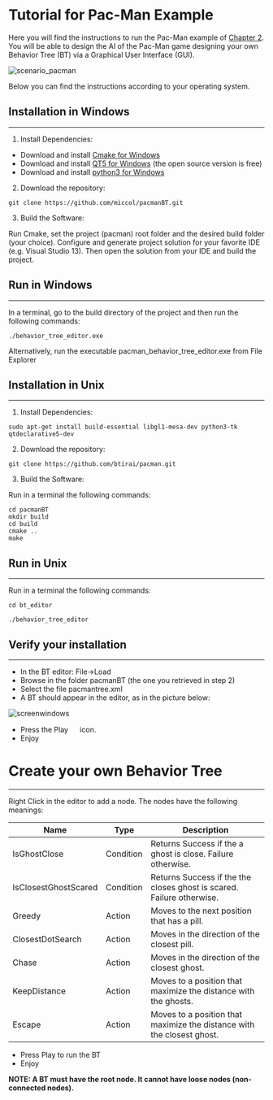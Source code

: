 
<style>
.tablelines table, .tablelines td, .tablelines th {
        border: 1px solid black;
        }
</style>

# Tutorial for Pac-Man Example
Here you will find the instructions to run the Pac-Man example of [Chapter 2](https://www.researchgate.net/publication/319463746_Behavior_Trees_in_Robotics_and_AI_An_Introduction). You will be able to design the AI of the Pac-Man game designing your own Behavior Tree (BT) via a Graphical User Interface (GUI).

![scenario_pacman](https://user-images.githubusercontent.com/8132627/38174301-537686d8-35cb-11e8-8e6d-4b82c8901376.png)

Below you can find the instructions according to your operating system.

## Installation in Windows
------------
1) Install Dependencies:

- Download and install [Cmake for Windows](https://cmake.org/download/) <br/>
- Download and install [QT5 for Windows](https://www.qt.io/download-qt-for-application-development) (the open source version is free)  <br/>
- Download and install [python3 for Windows](http://docs.python-guide.org/en/latest/starting/install3/win/)<br/>
2) Download the repository:

`git clone https://github.com/miccol/pacmanBT.git`

3) Build the Software:

Run Cmake, set the project (pacman) root folder and the desired build folder (your choice). Configure and generate project solution for your favorite IDE (e.g. Visual Studio 13). Then open the solution from your IDE and build the project.


## Run in Windows
------------

In a terminal, go to the build directory of the project and then run the following commands:

`./behavior_tree_editor.exe`

Alternatively, run the executable pacman_behavior_tree_editor.exe from File Explorer



## Installation in Unix
------------
1) Install Dependencies:

`sudo apt-get install build-essential libgl1-mesa-dev python3-tk qtdeclarative5-dev`

2) Download the repository:

`git clone https://github.com/btirai/pacman.git`

3) Build the Software:

Run in a terminal the following commands:

`cd pacmanBT` <br/>
`mkdir build` <br/>
`cd build` <br/>
`cmake ..` <br/>
`make`

## Run in Unix
------------

Run in a terminal the following commands:

`cd bt_editor`

`./behavior_tree_editor`







## Verify your installation
------------
- In the BT editor: File->Load  <br/>
- Browse in the folder pacmanBT (the one you retrieved in step 2)  <br/>
- Select the file pacmantree.xml  <br/>
- A BT should appear in the editor, as in the picture below: <br/>

![screenwindows](https://user-images.githubusercontent.com/8132627/38174356-7277665a-35cc-11e8-8fd3-99feb36598e1.jpg)




- Press the Play <img src="https://user-images.githubusercontent.com/8132627/38174387-df1de3a6-35cc-11e8-9a4f-c3ff40bffe83.png" width="15" height="15"> icon. <br/>
- Enjoy



# Create your own Behavior Tree
------------

Right Click in the editor to add a node. 
The nodes have the following meanings:

|Name| Type|Description|
|---|---|---|
|IsGhostClose|Condition| Returns Success if the a ghost is close. Failure otherwise.
|IsClosestGhostScared|Condition| Returns Success if the the closes ghost is scared. Failure otherwise.
|Greedy|Action| Moves to the next position that has a pill.
|ClosestDotSearch|Action| Moves in the direction of the closest pill.
|Chase|Action| Moves in the direction of the closest ghost.
|KeepDistance|Action| Moves to a position that maximize the distance with the ghosts.
|Escape|Action| Moves to a position that maximize the distance with the closest ghost.


- Press Play to run the BT
- Enjoy

**NOTE: A BT must have the root node. It cannot have loose nodes (non-connected nodes).**



